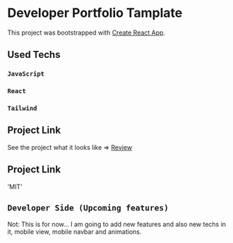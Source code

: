 # Developer Portfolio Tamplate 

This project was bootstrapped with [Create React App](https://github.com/facebook/create-react-app).

## Used Techs

### `JavaScript`
### `React`
### `Tailwind`




## Project Link

See the project what it looks like => [Review](https://berkinkinay.dev/)

## Project Link
   'MIT'

## `Developer Side (Upcoming features)`

Not: This is for now...  I am going to add new features and also new techs in it,
     mobile view, mobile navbar and animations.
